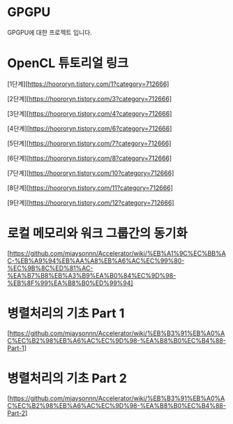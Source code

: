 # GPGPU
GPGPU에 대한 프로젝트 입니다.

# OpenCL 튜토리얼 링크
[1단계][https://hoororyn.tistory.com/1?category=712666]

[2단계][https://hoororyn.tistory.com/3?category=712666]

[3단계][https://hoororyn.tistory.com/4?category=712666]

[4단계][https://hoororyn.tistory.com/6?category=712666]

[5단계][https://hoororyn.tistory.com/7?category=712666]

[6단계][https://hoororyn.tistory.com/8?category=712666]

[7단계][https://hoororyn.tistory.com/10?category=712666]

[8단계][https://hoororyn.tistory.com/11?category=712666]

[9단계][https://hoororyn.tistory.com/12?category=712666]

# 로컬 메모리와 워크 그룹간의 동기화
[https://github.com/mjaysonnn/Accelerator/wiki/%EB%A1%9C%EC%BB%AC-%EB%A9%94%EB%AA%A8%EB%A6%AC%EC%99%80-%EC%9B%8C%ED%81%AC-%EA%B7%B8%EB%A3%B9%EA%B0%84%EC%9D%98-%EB%8F%99%EA%B8%B0%ED%99%94]

# 병렬처리의 기초 Part 1
[https://github.com/mjaysonnn/Accelerator/wiki/%EB%B3%91%EB%A0%AC%EC%B2%98%EB%A6%AC%EC%9D%98-%EA%B8%B0%EC%B4%88-Part-1]

# 병렬처리의 기초 Part 2
[https://github.com/mjaysonnn/Accelerator/wiki/%EB%B3%91%EB%A0%AC%EC%B2%98%EB%A6%AC%EC%9D%98-%EA%B8%B0%EC%B4%88-Part-2]